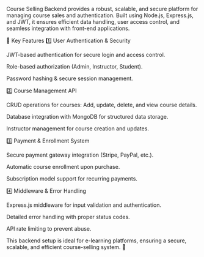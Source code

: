 Course Selling Backend provides a robust, scalable, and secure platform for managing course sales and authentication. Built using Node.js, Express.js, and JWT, it ensures efficient data handling, user access control, and seamless integration with front-end applications.

🚀 Key Features
1️⃣ User Authentication & Security

JWT-based authentication for secure login and access control.

Role-based authorization (Admin, Instructor, Student).

Password hashing & secure session management.

2️⃣ Course Management API

CRUD operations for courses: Add, update, delete, and view course details.


Database integration with MongoDB for structured data storage.

Instructor management for course creation and updates.

3️⃣ Payment & Enrollment System

Secure payment gateway integration (Stripe, PayPal, etc.).

Automatic course enrollment upon purchase.

Subscription model support for recurring payments.

4️⃣ Middleware & Error Handling

Express.js middleware for input validation and authentication.

Detailed error handling with proper status codes.

API rate limiting to prevent abuse.

This backend setup is ideal for e-learning platforms, ensuring a secure, scalable, and efficient course-selling system. 🚀
